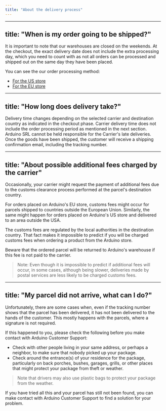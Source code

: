 ```yaml
---
title: "About the delivery process"
---
```


<!---When the order is confirmed a email will be sent to the customer:

Subject: Order <OrderNumber> confirmed

From: Arduino Official Store support@arduino.cc

Once the goods have been shipped, the customer will receive a shipping confirmation email, including the tracking number.

Account users can see some information about their orders from https://store.arduino.cc/account, but it’s much more limited:--->

---
title: "When is my order going to be shipped?"
---

It is important to note that our warehouses are closed on the weekends.
At the checkout, the exact delivery date does not include the extra processing day, which you need to count with as not all orders can be processed and shipped out on the same day they have been placed.

You can see the our order processing method:

* [For the US store](https://store-usa.arduino.cc/pages/shipping-policy)
* [For the EU store](https://store.arduino.cc/pages/shipping-policy)

---
title: "How long does delivery take?"
---

Delivery time changes depending on the selected carrier and destination country as indicated in the checkout phase. Carrier delivery time does not include the order processing period as mentioned in the next section. Arduino SRL cannot be held responsible for the Carrier's late deliveries. Once the goods have been shipped, the customer will receive a shipping confirmation email, including the tracking number.

---
title: "About possible additional fees charged by the carrier"
---

Occasionally, your carrier might request the payment of additional fees due to the customs clearance process performed at the parcel's destination country.

For orders placed on Arduino's EU store, customs fees might occur for parcels shipped to countries outside the European Union. Similarly, the same might happen for orders placed on Arduino's US store and delivered to an area outside the USA.

The customs fees are regulated by the local authorities in the destination country. That fact makes it impossible to predict if you will be charged customs fees when ordering a product from the Arduino store.

Beware that the ordered parcel will be returned to Arduino's warehouse if this fee is not paid to the carrier.

>Note: Even though it is impossible to predict if additional fees will occur, in some cases, although being slower, deliveries made by postal services are less likely to be charged customs fees.


---
title: "My parcel did not arrive, what can I do?"
---

Unfortunately, there are some cases when, even if the tracking number shows that the parcel has been delivered, it has not been delivered to the hands of the customer. This mostly happens with the parcels, where a signature is not required.

If this happened to you, please check the following before you make contact with Arduino Customer Support:

* Check with other people living in your same address, or perhaps a neighbor, to make sure that nobody picked up your package.
* Check around the entrance(s) of your residence for the package, particularly on back porches, bushes, garages, grills, or other places that might protect your package from theft or weather.

> Note that drivers may also use plastic bags to protect your package from the weather.

If you have tried all this and your parcel has still not been found, you can
make contact with Arduino Customer Support to find a solution for your problem.
